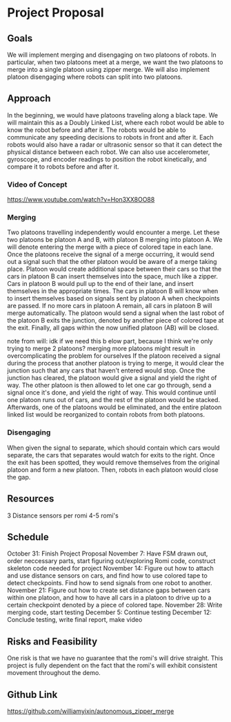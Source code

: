 # Project Proposal 

## Goals
We will implement merging and disengaging on two platoons of robots. In particular, when two platoons meet at a merge, we want the two platoons to merge into a single platoon using zipper merge. We will also implement platoon disengaging where robots can split into two platoons.

## Approach
In the beginning, we would have platoons traveling along a black tape. We will maintain this as a Doubly Linked List, where each robot would be able to know the robot before and after it. The robots would be able to communicate any speeding decisions to robots in front and after it. Each robots would also have a radar or ultrasonic sensor so that it can detect the physical distance between each robot. We can also use accelerometer, gyroscope, and encoder readings to position the robot kinetically, and compare it to robots before and after it. 

### Video of Concept

https://www.youtube.com/watch?v=Hon3XX8OO88

### Merging
Two platoons travelling independently would encounter a merge. Let these two platoons be platoon A and B, with platoon B merging into platoon A. We will denote entering the merge with a piece of colored tape in each lane. Once the platoons receive the signal of a merge occurring, it would send out a signal such that the other platoon would be aware of a merge taking place. Platoon would create additional space between their cars so that the cars in platoon B can insert themselves into the space, much like a zipper. Cars in platoon B would pull up to the end of their lane, and insert themselves in the appropriate times. The cars in platoon B will know when to insert themselves based on signals sent by platoon A when checkpoints are passed. If no more cars in platoon A remain, all cars in platoon B will merge automatically. The platoon would send a signal when the last robot of the platoon B exits the junction, denoted by another piece of colored tape at the exit. Finally, all gaps within the now unified platoon (AB) will be closed.

note from will: idk if we need this b elow part, because I think we're only trying to merge 2 platoons? merging more platoons might result in overcomplicating the problem for ourselves
If the platoon received a signal during the process that another platoon is trying to merge, it would clear the junction such that any cars that haven't entered would stop. Once the junction has cleared, the platoon would give a signal and yield the right of way. The other platoon is then allowed to let one car go through, send a signal once it's done, and yield the right of way. This would continue until one platoon runs out of cars, and the rest of the platoon would be stacked. Afterwards, one of the platoons would be eliminated, and the entire platoon linked list would be reorganized to contain robots from both platoons.


### Disengaging
When given the signal to separate, which should contain which cars would separate, the cars that separates would watch for exits to the right. Once the exit has been spotted, they would remove themselves from the original platoon and form a new platoon. Then, robots in each platoon would close the gap. 

## Resources

3 Distance sensors per romi 
4-5 romi's 


## Schedule

October 31: Finish Project Proposal 
November 7: Have FSM drawn out, order neccessary parts, start figuring out/exploring Romi code, construct skeleton code needed for project
November 14: Figure out how to attach and use distance sensors on cars, and find how to use colored tape to detect checkpoints. Find how to send signals from one robot to another. 
November 21: Figure out how to create set distance gaps between cars within one platoon, and how to have all cars in a platoon to drive up to a certain checkpoint denoted by a piece of colored tape. 
November 28: Write merging code, start testing
December 5: Continue testing
December 12: Conclude testing, write final report, make video


## Risks and Feasibility 

One risk is that we have no guarantee that the romi's will drive straight. This project is fully dependent on the fact that the romi's will exhibit consistent movement throughout the demo. 

## Github Link
https://github.com/williamyixin/autonomous_zipper_merge
